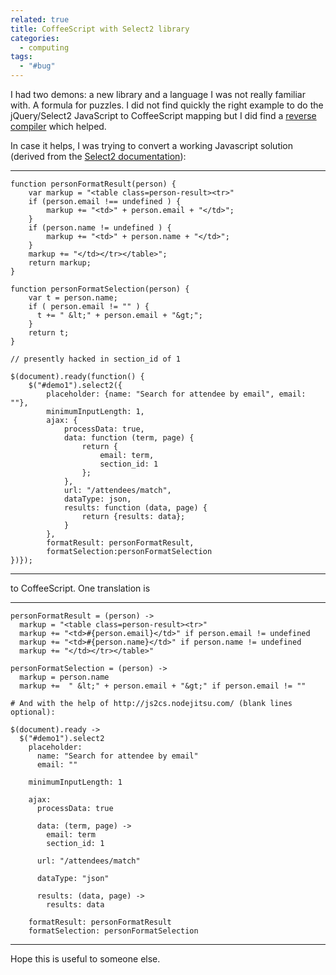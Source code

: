 ```yaml
---
related: true
title: CoffeeScript with Select2 library
categories:
  - computing
tags:
  - "#bug"
---
```

I had two demons: a new library and a language I was not really familiar with.
A formula for puzzles. I did not find quickly the right example to do the
jQuery/Select2 JavaScript to CoffeeScript mapping but I did find a [reverse
compiler][1] which helped.

In case it helps, I was trying to convert a working Javascript solution
(derived from the [Select2 documentation][2]):

* * *


    function personFormatResult(person) {
        var markup = "<table class=person-result><tr>"
        if (person.email !== undefined ) {
            markup += "<td>" + person.email + "</td>";
        }
        if (person.name != undefined ) {
            markup += "<td>" + person.name + "</td>";
        }
        markup += "</td></tr></table>";
        return markup;
    }

    function personFormatSelection(person) {
        var t = person.name;
        if ( person.email != "" ) {
          t += " &lt;" + person.email + "&gt;";
        }
        return t;
    }

    // presently hacked in section_id of 1

    $(document).ready(function() {
        $("#demo1").select2({
            placeholder: {name: "Search for attendee by email", email: ""},
            minimumInputLength: 1,
            ajax: {
                processData: true,
                data: function (term, page) {
                    return {
                        email: term,
                        section_id: 1
                    };
                },
                url: "/attendees/match",
                dataType: json,
                results: function (data, page) {
                    return {results: data};
                }
            },
            formatResult: personFormatResult,
            formatSelection:personFormatSelection
    })});

* * *

to CoffeeScript. One translation is

* * *

    personFormatResult = (person) ->
      markup = "<table class=person-result><tr>"
      markup += "<td>#{person.email}</td>" if person.email != undefined
      markup += "<td>#{person.name}</td>" if person.name != undefined
      markup += "</td></tr></table>"

    personFormatSelection = (person) ->
      markup = person.name
      markup +=  " &lt;" + person.email + "&gt;" if person.email != ""

    # And with the help of http://js2cs.nodejitsu.com/ (blank lines optional):

    $(document).ready ->
      $("#demo1").select2
        placeholder:
          name: "Search for attendee by email"
          email: ""

        minimumInputLength: 1

        ajax:
          processData: true

          data: (term, page) ->
            email: term
            section_id: 1

          url: "/attendees/match"

          dataType: "json"

          results: (data, page) ->
            results: data

        formatResult: personFormatResult
        formatSelection: personFormatSelection


* * *

Hope this is useful to someone else.

[1]: http://js2cs.nodejitsu.com/
[2]: http://ivaynberg.github.com/select2/


